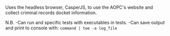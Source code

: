 

Uses the headless browser, CasperJS, to use the AOPC's website and collect
criminal records docket information.

N.B. 
-Can run and specific tests with executables in tests.
-Can save output and print to console with: `command | tee -a log_file`

